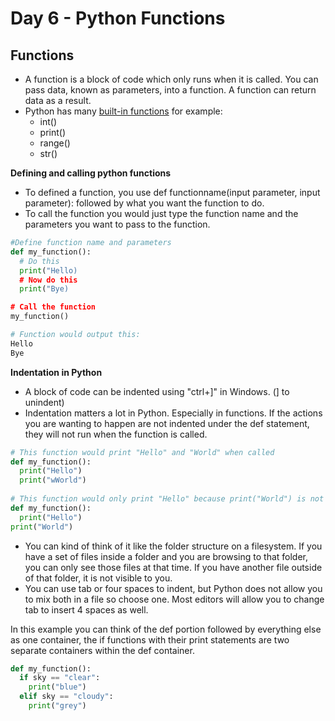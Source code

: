 # Day 6 - Python Functions


## Functions
- A function is a block of code which only runs when it is called. You can pass data, known as parameters, into a function. A function can return data as a result.
- Python has many [built-in functions](https://docs.python.org/3/library/functions.html) for example:
  + int()
  + print()
  + range()
  + str()

**Defining and calling python functions**
- To defined a function, you use def functionname(input parameter, input parameter): followed by what you want the function to do.
- To call the function you would just type the function name and the parameters you want to pass to the function.

```python
#Define function name and parameters
def my_function():
  # Do this
  print("Hello)
  # Now do this
  print("Bye)

# Call the function
my_function()

# Function would output this:
Hello
Bye
```
**Indentation in Python**
- A block of code can be indented using "ctrl+]" in Windows. (] to unindent) 
- Indentation matters a lot in Python. Especially in functions. If the actions you are wanting to happen are not indented under the def statement, they will not run when the function is called.

```python
# This function would print "Hello" and "World" when called
def my_function():
  print("Hello")
  print("wWorld")
  
# This function would only print "Hello" because print("World") is not indented and therefore is OUTSIDE of the function
def my_function():
  print("Hello")
print("World")
```
- You can kind of think of it like the folder structure on a filesystem. If you have a set of files inside a folder and you are browsing to that folder, you can only see those files at that time. If you have another file outside of that folder, it is not visible to you. 
- You can use tab or four spaces to indent, but Python does not allow you to mix both in a file so choose one. Most editors will allow you to change tab to insert 4 spaces as well.

In this example you can think of the def portion followed by everything else as one container, the if functions with their print statements are two separate containers within the def container.
```python
def my_function():
  if sky == "clear":
    print("blue")
  elif sky == "cloudy":
    print("grey")
```
  
